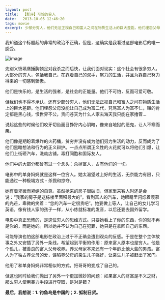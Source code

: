 ```yaml
---
layout: post
title:  【影评】可怕的穷人
date:   2013-10-05 12:46:20
tags: movie
excerpt: 少部分穷人，他们无法正视自己和富人之间在物质生活上的巨大差距。他们埋怨父母没能让自己成为富二代，咒骂富人为富不仁，赚的肯定都是黑心钱，说起这些的时候他们咬牙切齿面目狰狞，像来自地狱的恶鬼，让人不寒而栗。
---
```

我知道这个标题起的非常的政治不正确，但是，这确实是我看过这部电影后的唯一感受。

![image](http://farm8.staticflickr.com/7443/10113008144_974a2c9b5f_o.jpg)

先别义愤填膺捶胸顿足对我杀之而后快，让我们面对现实：这个社会有很多穷人。大部分的穷人，包括我自己，在靠着自己的双手，努力的生活，并且为靠自己努力得来的一切感到骄傲。

他们是快乐的，是生活的强者，是社会的正能量。他们不可怕，反而可爱可敬。

但我们也不得不承认，还有少部分穷人，他们无法正视自己和富人之间在物质生活上的巨大差距。他们埋怨父母没能让自己成为富二代，咒骂富人为富不仁，赚的肯定都是黑心钱，恨世界不公，责问苍天为什么人家去海天我只能在家撸管…

说起这些的时候他们咬牙切齿面目狰狞内心阴暗，像来自地狱的恶鬼，让人不寒而栗。

他们像是期盼着爆炸的火药桶，贫穷并没有成为他们努力生活的动力，反而成为了他们黑暗想法和行为的正义辩护。一点点所谓正义性的火花就可以将他们引爆，让他们上街砸汽车，洗劫店铺，毒打同胞和国际友人。

他们中的大部分都曾有过一个念头：杀掉富人，占有他们的一切。

电影中的单身妈妈就是这样一位穷人。她太渴望过上好的生活，无奈能力有限，只能通过一种极端方式 - 杀戮和掠夺。

她有着卑微而紧绷的自尊。虽然抢来的房子很破旧，但家里来客人时还是会说：“我家的房子是这栋楼里面积最大的”。看到富人的汽车，她眼睛里闪烁着羡慕的光芒，卑微的笑着：“您的汽车一定很贵吧”。她要做上等人，让自己的女儿学习英语，像有钱人家的孩子一样，从小练就标准的发音，以后还要去国外留学。

电影中真正恐怖的，是这位穷人的思维方式。只要她看上了你的东西，你的就不再是你的，而是她的。所以她并不认为自己在犯罪，她只是在拿回自己的东西。

可能导演也怕这部电影在政治上过于不正确会遭到观众的反感。于是在整个主体故事之外又安插了另外一条线，希望起到平衡的作用：原来富人原本也是穷人。他是个孤儿，被善良的富人父母收养。养父母家本来还有一个年龄比他大些的男孩。富人为了独占养父母的爱，诬陷养父母的亲生儿子强奸，让亲生儿子被赶出了家门。

他用了和单身妈妈非常相似的方式，把哥哥的变成了自己的。

但这也同时给我们抛出了另外一个更加微妙的问题：如果富人的财富是不义之财，那么穷人使用暴力手段进行夺取，是对是错？ 

**最后，我想说：1\. 钓鱼岛是中国的；2\. 抵制日货。**